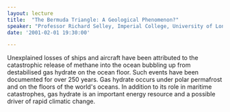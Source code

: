 ```yaml
---
layout: lecture
title:  "The Bermuda Triangle: A Geological Phenomenon?"
speaker: "Professor Richard Selley, Imperial College, University of London"
date: '2001-02-01 19:30:00'

---
```

Unexplained losses of ships and aircraft have been attributed to the catastrophic release of methane into the ocean bubbling up from destabilised gas hydrate on the ocean floor. Such events have been documented for over 250 years. Gas hydrate occurs under polar permafrost and on the floors of the world's oceans. In addition to its role in maritime catastrophes, gas hydrate is an important energy resource and a possible driver of rapid climatic change.